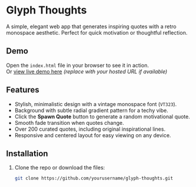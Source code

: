 # Glyph Thoughts

A simple, elegant web app that generates inspiring quotes with a retro monospace aesthetic. Perfect for quick motivation or thoughtful reflection.

## Demo

Open the `index.html` file in your browser to see it in action.  
Or [view live demo here](#) *(replace with your hosted URL if available)*

## Features

- Stylish, minimalistic design with a vintage monospace font (`VT323`).
- Background with subtle radial gradient pattern for a techy vibe.
- Click the **Spawn Quote** button to generate a random motivational quote.
- Smooth fade transition when quotes change.
- Over 200 curated quotes, including original inspirational lines.
- Responsive and centered layout for easy viewing on any device.

## Installation

1. Clone the repo or download the files:
   ```bash
   git clone https://github.com/yourusername/glyph-thoughts.git
